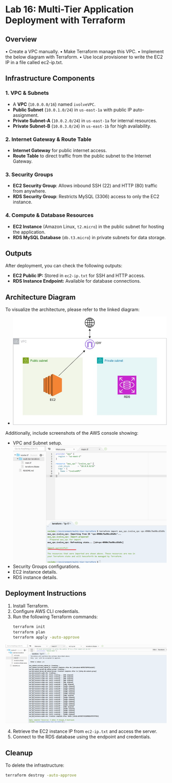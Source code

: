 # Lab 16: Multi-Tier Application Deployment with Terraform

## Overview
• Create a VPC manually.
• Make Terraform manage this VPC.
• Implement the below diagram with Terraform.
• Use local provisioner to write the EC2 IP in a file called ec2-ip.txt.

## Infrastructure Components

### 1. **VPC & Subnets**
- A **VPC** (`10.0.0.0/16`) named `ivolveVPC`.
- **Public Subnet** (`10.0.1.0/24`) in `us-east-1a` with public IP auto-assignment.
- **Private Subnet-A** (`10.0.2.0/24`) in `us-east-1a` for internal resources.
- **Private Subnet-B** (`10.0.3.0/24`) in `us-east-1b` for high availability.

### 2. **Internet Gateway & Route Table**
- **Internet Gateway** for public internet access.
- **Route Table** to direct traffic from the public subnet to the Internet Gateway.

### 3. **Security Groups**
- **EC2 Security Group**: Allows inbound SSH (22) and HTTP (80) traffic from anywhere.
- **RDS Security Group**: Restricts MySQL (3306) access to only the EC2 instance.

### 4. **Compute & Database Resources**
- **EC2 Instance** (Amazon Linux, `t2.micro`) in the public subnet for hosting the application.
- **RDS MySQL Database** (`db.t3.micro`) in private subnets for data storage.

## Outputs
After deployment, you can check the following outputs:
- **EC2 Public IP:** Stored in `ec2-ip.txt` for SSH and HTTP access.
- **RDS Instance Endpoint:** Available for database connections.

## Architecture Diagram
To visualize the architecture, please refer to the linked diagram:
- ![AWS Infrastructure Diagram](https://github.com/abdoelwaly/iVolve-Training/blob/87beffd6a195ecb784af279cb8d28f3ebb296a10/Terraform/lab16/assets/arch.jpg) 

Additionally, include screenshots of the AWS console showing:
- VPC and Subnet setup.
![Import-VPC](https://github.com/abdoelwaly/iVolve-Training/blob/87beffd6a195ecb784af279cb8d28f3ebb296a10/Terraform/lab16/assets/Screenshot%202025-03-05%20123704.png)
- Security Groups configurations.
- EC2 instance details.
- RDS instance details.

## Deployment Instructions
1. Install Terraform.
2. Configure AWS CLI credentials.
3. Run the following Terraform commands:
   ```sh
   terraform init
   terraform plan
   terraform apply -auto-approve
   ```
![output](https://github.com/abdoelwaly/iVolve-Training/blob/87beffd6a195ecb784af279cb8d28f3ebb296a10/Terraform/lab16/assets/Screenshot%202025-03-05%20134619.png)

4. Retrieve the EC2 instance IP from `ec2-ip.txt` and access the server.
5. Connect to the RDS database using the endpoint and credentials.

## Cleanup
To delete the infrastructure:
```sh
terraform destroy -auto-approve
```



